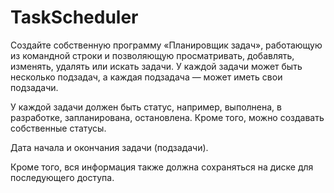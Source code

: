 ﻿# TaskScheduler

Создайте собственную программу «Планировщик задач», работающую из командной строки и позволяющую просматривать, добавлять, изменять, удалять или искать задачи. У каждой задачи может быть несколько подзадач, а каждая подзадача — может иметь свои подзадачи.

У каждой задачи должен быть статус, например, выполнена, в разработке, запланирована, остановлена. Кроме того, можно создавать собственные статусы.

Дата начала и окончания задачи (подзадачи).

Кроме того, вся информация также должна сохраняться на диске для последующего доступа.
